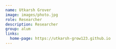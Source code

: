 ```yaml
---
name: Utkarsh Grover
image: images/photo.jpg
role: Researcher
description: Researcher
group: alum
links:
  home-page: https://utkarsh-grow123.github.io
---
```


